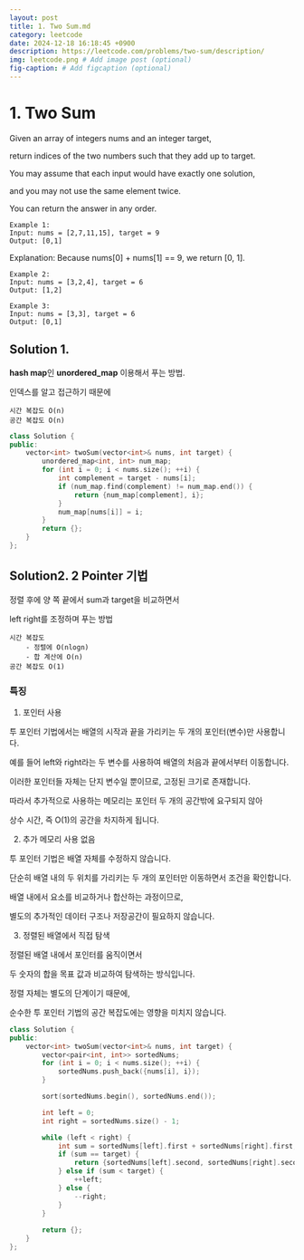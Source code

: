 ```yaml
---
layout: post
title: 1. Two Sum.md
category: leetcode
date: 2024-12-18 16:18:45 +0900
description: https://leetcode.com/problems/two-sum/description/
img: leetcode.png # Add image post (optional)
fig-caption: # Add figcaption (optional)
---
```


            
# 1. Two Sum 

Given an array of integers nums and an integer target, 

return indices of the two numbers such that they add up to target.

You may assume that each input would have exactly one solution, 

and you may not use the same element twice.

You can return the answer in any order.

    Example 1:
    Input: nums = [2,7,11,15], target = 9
    Output: [0,1]
Explanation: Because nums[0] + nums[1] == 9, we return [0, 1].

    Example 2:
    Input: nums = [3,2,4], target = 6
    Output: [1,2]

    Example 3:
    Input: nums = [3,3], target = 6
    Output: [0,1]



## Solution 1.

**hash map**인 **unordered_map** 이용해서 푸는 방법.

인덱스를 알고 접근하기 때문에 

    시간 복잡도 O(n)
    공간 복잡도 O(n)

```cpp
class Solution {
public:
    vector<int> twoSum(vector<int>& nums, int target) {
        unordered_map<int, int> num_map;
        for (int i = 0; i < nums.size(); ++i) {
            int complement = target - nums[i];
            if (num_map.find(complement) != num_map.end()) {
                return {num_map[complement], i};
            }
            num_map[nums[i]] = i;
        }
        return {};
    }
};
```

## Solution2. 2 Pointer 기법

정렬 후에 양 쪽 끝에서 sum과 target을 비교하면서 

left right를 조정하며 푸는 방법

    시간 복잡도 
        - 정렬에 O(nlogn) 
        - 합 계산에 O(n)
    공간 복잡도 O(1)

### 특징
1. 포인터 사용
   
투 포인터 기법에서는 배열의 시작과 끝을 가리키는 두 개의 포인터(변수)만 사용합니다.

예를 들어 left와 right라는 두 변수를 사용하여 배열의 처음과 끝에서부터 이동합니다.

이러한 포인터들 자체는 단지 변수일 뿐이므로, 고정된 크기로 존재합니다. 

따라서 추가적으로 사용하는 메모리는 포인터 두 개의 공간밖에 요구되지 않아 

상수 시간, 즉 O(1)의 공간을 차지하게 됩니다.

2. 추가 메모리 사용 없음
   
투 포인터 기법은 배열 자체를 수정하지 않습니다. 

단순히 배열 내의 두 위치를 가리키는 두 개의 포인터만 이동하면서 조건을 확인합니다.

배열 내에서 요소를 비교하거나 합산하는 과정이므로, 

별도의 추가적인 데이터 구조나 저장공간이 필요하지 않습니다.

3. 정렬된 배열에서 직접 탐색

정렬된 배열 내에서 포인터를 움직이면서 

두 숫자의 합을 목표 값과 비교하여 탐색하는 방식입니다. 

정렬 자체는 별도의 단계이기 때문에, 

순수한 투 포인터 기법의 공간 복잡도에는 영향을 미치지 않습니다.


```cpp
class Solution {
public:
    vector<int> twoSum(vector<int>& nums, int target) {
        vector<pair<int, int>> sortedNums;
        for (int i = 0; i < nums.size(); ++i) {
            sortedNums.push_back({nums[i], i});
        }

        sort(sortedNums.begin(), sortedNums.end());

        int left = 0;
        int right = sortedNums.size() - 1;

        while (left < right) {
            int sum = sortedNums[left].first + sortedNums[right].first;
            if (sum == target) {
                return {sortedNums[left].second, sortedNums[right].second};
            } else if (sum < target) {
                ++left;
            } else {
                --right;
            }
        }
        
        return {};
    }
};
```